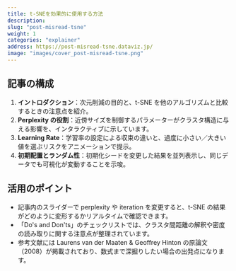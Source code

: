 ```yaml
---
title: t-SNEを効果的に使用する方法
description: 
slug: "post-misread-tsne"
weight: 1
categories: "explainer"
address: https://post-misread-tsne.dataviz.jp/
image: "images/cover_post-misread-tsne.png"
---
```



## 記事の構成

1. **イントロダクション**：次元削減の目的と、t-SNE を他のアルゴリズムと比較するときの注意点を紹介。
2. **Perplexity の役割**：近傍サイズを制御するパラメーターがクラスタ構造に与える影響を、インタラクティブに示しています。
3. **Learning Rate**：学習率の設定による収束の違いと、過度に小さい／大きい値を選ぶリスクをアニメーションで提示。
4. **初期配置とランダム性**：初期化シードを変更した結果を並列表示し、同じデータでも可視化が変動することを示唆。

## 活用のポイント

- 記事内のスライダーで perplexity や iteration を変更すると、t-SNE の結果がどのように変形するかリアルタイムで確認できます。
- 「Do's and Don'ts」のチェックリストでは、クラスタ間距離の解釈や密度の読み取りに関する注意点が整理されています。
- 参考文献には Laurens van der Maaten & Geoffrey Hinton の原論文（2008）が掲載されており、数式まで深掘りしたい場合の出発点になります。

